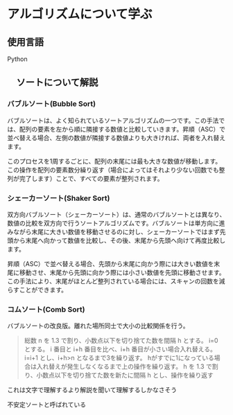 # アルゴリズムについて学ぶ

## 使用言語

Python

## 　ソートについて解説

### バブルソート(Bubble Sort)

バブルソートは、よく知られているソートアルゴリズムの一つです。この手法では、配列の要素を左から順に隣接する数値と比較していきます。昇順（ASC）で並べ替える場合、左側の数値が隣接する数値よりも大きければ、両者を入れ替えます。

このプロセスを1周するごとに、配列の末尾には最も大きな数値が移動します。この操作を配列の要素数分繰り返す（場合によってはそれより少ない回数でも整列が完了します）ことで、すべての要素が整列されます。

### シェーカーソート(Shaker Sort)

双方向バブルソート（シェーカーソート）は、通常のバブルソートとは異なり、数値の比較を双方向で行うソートアルゴリズムです。バブルソートは単方向に進みながら末尾に大きい数値を移動させるのに対し、シェーカーソートではまず先頭から末尾へ向かって数値を比較し、その後、末尾から先頭へ向けて再度比較します。

昇順（ASC）で並べ替える場合、先頭から末尾に向かう際には大きい数値を末尾に移動させ、末尾から先頭に向かう際には小さい数値を先頭に移動させます。この手法により、末尾がほとんど整列されている場合には、スキャンの回数を減らすことができます。

### コムソート(Comb Sort)

バブルソートの改良版。離れた場所同士で大小の比較関係を行う。
> 総数 n を 1.3 で割り、小数点以下を切り捨てた数を間隔 h とする。
> i=0 とする。
> i 番目と i+h 番目を比べ、i+h 番目が小さい場合入れ替える。
> i=i+1 とし、i+h>n となるまで3を繰り返す。
> hがすでに1になっている場合は入れ替えが発生しなくなるまで上の操作を繰り返す。
> h を 1.3 で割り、小数点以下を切り捨てた数を新たに間隔 h とし、操作を繰り返す

これは文字で理解するより解説を聞いて理解するしかなさそう

不安定ソートと呼ばれている
